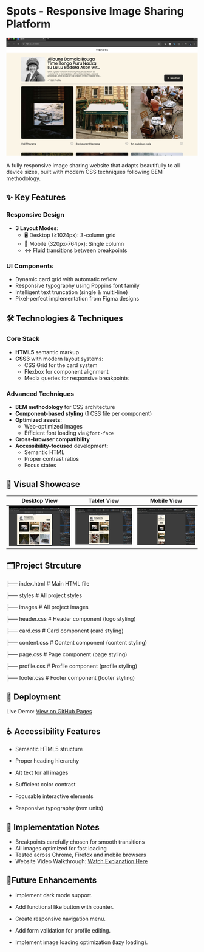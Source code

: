 # Spots - Responsive Image Sharing Platform

![Responsive Showcase](images/spots-homepage.jpeg) 

A fully responsive image sharing website that adapts beautifully to all device sizes, built with modern CSS techniques following BEM methodology.

## ✨ Key Features

### Responsive Design
- **3 Layout Modes**:
  - 🖥️ Desktop (≥1024px): 3-column grid
  - 📱 Mobile (320px-764px): Single column
  - ↔️ Fluid transitions between breakpoints

### UI Components
- Dynamic card grid with automatic reflow
- Responsive typography using Poppins font family
- Intelligent text truncation (single & multi-line)
- Pixel-perfect implementation from Figma designs

## 🛠️ Technologies & Techniques

### Core Stack
- **HTML5** semantic markup
- **CSS3** with modern layout systems:
  - CSS Grid for the card system
  - Flexbox for component alignment
  - Media queries for responsive breakpoints

### Advanced Techniques
- **BEM methodology** for CSS architecture
- **Component-based styling** (1 CSS file per component)
- **Optimized assets**:
  - Web-optimized images
  - Efficient font loading via `@font-face`
- **Cross-browser compatibility**
- **Accessibility-focused** development:
  - Semantic HTML
  - Proper contrast ratios
  - Focus states

## 🎨 Visual Showcase

| Desktop View | Tablet View | Mobile View |
|--------------|-------------|-------------|
| ![Desktop](images/desktop-spots.png) | ![Tablet](images/tablet-spots.png) | ![Mobile](images/phone-spots.png) |

## 🗂️Project Strcuture
├── index.html # Main HTML file

├── styles # All project styles

├── images # All project images

├── header.css # Header component (logo styling)

├── card.css # Card component (card styling)

├── content.css # Content component (content styling)

├── page.css # Page component (page styling)

├── profile.css # Profile component (profile styling)

├── footer.css # Footer component (footer styling)

## 🚀 Deployment

Live Demo: [View on GitHub Pages](https://daeday242.github.io/se_project_spots/)

## ♿ Accessibility Features
- Semantic HTML5 structure

- Proper heading hierarchy

- Alt text for all images

- Sufficient color contrast

- Focusable interactive elements

- Responsive typography (rem units)


## 📝 Implementation Notes

- Breakpoints carefully chosen for smooth transitions
- All images optimized for fast loading
- Tested across Chrome, Firefox and mobile browsers
- Website Video Walkthrough: [Watch Explanation Here](https://drive.google.com/file/d/1wtdIBdAxt1FEHuU95mvL1ASAMxSb9ams/view?usp=drive_link) 

## 🌱Future Enhancements

- Implement dark mode support.

- Add functional like button with counter.

- Create responsive navigation menu.

- Add form validation for profile editing.

- Implement image loading optimization (lazy loading).